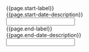 
<div class="usa-date-range-picker">
  <div class="usa-form-group">
    <label class="usa-label" id="event-date-start-label" for="event-date-start"
      >{{page.start-label}}</label
    >
    <div class="usa-hint" id="event-date-start-hint">{{page.start-date-description}}</div>
    <div class="usa-date-picker">
      <input
        class="usa-input"
        id="event-date-start"
        name="event-date-start"
        aria-labelledby="event-date-start-label"
        aria-describedby="event-date-start-hint"
      />
    </div>
  </div>
  <div class="usa-form-group">
    <label class="usa-label" id="event-date-end-label" for="event-date-end"
      >{{page.end-label}}</label
    >
    <div class="usa-hint" id="event-date-end-hint">{{page.end-date-description}}</div>
    <div class="usa-date-picker">
      <input
        class="usa-input"
        id="event-date-end"
        name="event-date-end"
        aria-labelledby="event-date-end-label"
        aria-describedby="event-date-end-hint"
      />
    </div>
  </div>
</div>